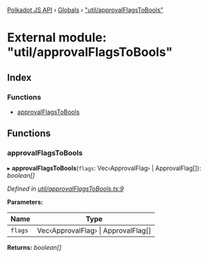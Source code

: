 [Polkadot JS API](../README.md) › [Globals](../globals.md) › ["util/approvalFlagsToBools"](_util_approvalflagstobools_.md)

# External module: "util/approvalFlagsToBools"

## Index

### Functions

* [approvalFlagsToBools](_util_approvalflagstobools_.md#approvalflagstobools)

## Functions

###  approvalFlagsToBools

▸ **approvalFlagsToBools**(`flags`: Vec‹ApprovalFlag› | ApprovalFlag[]): *boolean[]*

*Defined in [util/approvalFlagsToBools.ts:9](https://github.com/polkadot-js/api/blob/f1fe498801/packages/api-derive/src/util/approvalFlagsToBools.ts#L9)*

**Parameters:**

Name | Type |
------ | ------ |
`flags` | Vec‹ApprovalFlag› &#124; ApprovalFlag[] |

**Returns:** *boolean[]*
